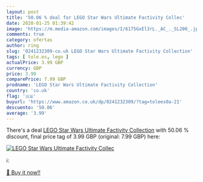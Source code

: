 ```yaml
---
layout: post
title: '50.06 % deal for LEGO Star Wars Ultimate Factivity Collec'
date: 2020-01-25 01:39:42
image: 'https://m.media-amazon.com/images/I/6175GxEl3rL._AC_._SL200_.jpg'
comments: true
category: ofertas
author: ring
slug: '0241232309-co.uk LEGO Star Wars Ultimate Factivity Collection'
tags: [ tole.es, lego ]
actualPrice: 3.99 GBP
currency: GBP
price: 3.99
comparePrice: 7.99 GBP
prodname: 'LEGO Star Wars Ultimate Factivity Collection'
country: 'co.uk'
flag: '🇬🇧'
buyurl: 'https://www.amazon.co.uk/dp/0241232309/?tag=tolees0a-21'
descuento: '50.06'
average: '3.99'
---
```


There's a deal [LEGO Star Wars Ultimate Factivity Collection](https://www.amazon.co.uk/dp/0241232309/?tag=tolees0a-21)  with  50.06 % discount, final price tag of  3.99 GBP (original: 7.99 GBP) here:

[![LEGO Star Wars Ultimate Factivity Collec](https://m.media-amazon.com/images/I/6175GxEl3rL._AC_._SL200_.jpg)](https://www.amazon.co.uk/dp/0241232309/?tag=tolees0a-21)

ℹ️:


[🛒 Buy it now!!](https://www.amazon.co.uk/dp/0241232309/?tag=tolees0a-21)
